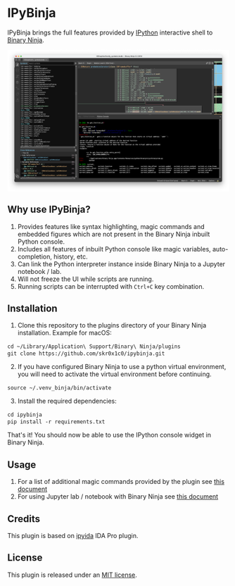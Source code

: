 # IPyBinja

IPyBinja brings the full features provided by [IPython](https://ipython.org) interactive shell to [Binary Ninja](https://binary.ninja). 

<img align="center" src="./resources/preview.png">

## Why use IPyBinja?

1. Provides features like syntax highlighting, magic commands and embedded figures which are not present in the Binary Ninja inbuilt Python console.
2. Includes all features of inbuilt Python console like magic variables, auto-completion, history, etc.
3. Can link the Python interpreter instance inside Binary Ninja to a Jupyter notebook / lab.
4. Will not freeze the UI while scripts are running.
5. Running scripts can be interrupted with `Ctrl+C` key combination.


## Installation

1. Clone this repository to the plugins directory of your Binary Ninja installation.  Example for macOS:
```shell
cd ~/Library/Application\ Support/Binary\ Ninja/plugins
git clone https://github.com/skr0x1c0/ipybinja.git
```

2. If you have configured Binary Ninja to use a python virtual environment, you will need to activate the virtual environment before continuing.

```shell
source ~/.venv_binja/bin/activate
```

3. Install the required dependencies:

```shell
cd ipybinja
pip install -r requirements.txt
```

That's it!  You should now be able to use the IPython console widget in Binary Ninja.

## Usage

1. For a list of additional magic commands provided by the plugin see [this document](./docs/magic_commands.md)
2. For using Jupyter lab / notebook with Binary Ninja see [this document](./docs/notebook.md)

## Credits

This plugin is based on [ipyida](https://github.com/eset/ipyida) IDA Pro plugin.


## License

This plugin is released under an [MIT license](./LICENSE).
